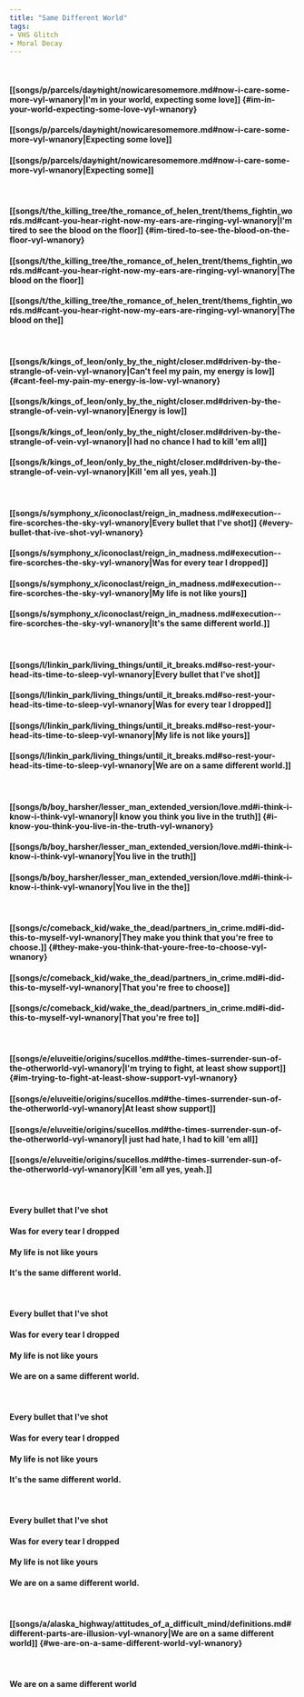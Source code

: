 ```yaml
---
title: "Same Different World"
tags:
- VHS Glitch
- Moral Decay
---
```

&nbsp;
#### [[songs/p/parcels/day∕night/nowicaresomemore.md#now-i-care-some-more-vyl-wnanory|I'm in your world, expecting some love]] {#im-in-your-world-expecting-some-love-vyl-wnanory}
#### [[songs/p/parcels/day∕night/nowicaresomemore.md#now-i-care-some-more-vyl-wnanory|Expecting some love]]
#### [[songs/p/parcels/day∕night/nowicaresomemore.md#now-i-care-some-more-vyl-wnanory|Expecting some]]
&nbsp;
#### [[songs/t/the_killing_tree/the_romance_of_helen_trent/thems_fightin_words.md#cant-you-hear-right-now-my-ears-are-ringing-vyl-wnanory|I'm tired to see the blood on the floor]] {#im-tired-to-see-the-blood-on-the-floor-vyl-wnanory}
#### [[songs/t/the_killing_tree/the_romance_of_helen_trent/thems_fightin_words.md#cant-you-hear-right-now-my-ears-are-ringing-vyl-wnanory|The blood on the floor]]
#### [[songs/t/the_killing_tree/the_romance_of_helen_trent/thems_fightin_words.md#cant-you-hear-right-now-my-ears-are-ringing-vyl-wnanory|The blood on the]]
&nbsp;
#### [[songs/k/kings_of_leon/only_by_the_night/closer.md#driven-by-the-strangle-of-vein-vyl-wnanory|Can't feel my pain, my energy is low]] {#cant-feel-my-pain-my-energy-is-low-vyl-wnanory}
#### [[songs/k/kings_of_leon/only_by_the_night/closer.md#driven-by-the-strangle-of-vein-vyl-wnanory|Energy is low]]
#### [[songs/k/kings_of_leon/only_by_the_night/closer.md#driven-by-the-strangle-of-vein-vyl-wnanory|I had no chance I had to kill 'em all]]
#### [[songs/k/kings_of_leon/only_by_the_night/closer.md#driven-by-the-strangle-of-vein-vyl-wnanory|Kill 'em all yes, yeah.]]
&nbsp;
#### [[songs/s/symphony_x/iconoclast/reign_in_madness.md#execution--fire-scorches-the-sky-vyl-wnanory|Every bullet that I've shot]] {#every-bullet-that-ive-shot-vyl-wnanory}
#### [[songs/s/symphony_x/iconoclast/reign_in_madness.md#execution--fire-scorches-the-sky-vyl-wnanory|Was for every tear I dropped]]
#### [[songs/s/symphony_x/iconoclast/reign_in_madness.md#execution--fire-scorches-the-sky-vyl-wnanory|My life is not like yours]]
#### [[songs/s/symphony_x/iconoclast/reign_in_madness.md#execution--fire-scorches-the-sky-vyl-wnanory|It's the same different world.]]
&nbsp;
#### [[songs/l/linkin_park/living_things/until_it_breaks.md#so-rest-your-head-its-time-to-sleep-vyl-wnanory|Every bullet that I've shot]]
#### [[songs/l/linkin_park/living_things/until_it_breaks.md#so-rest-your-head-its-time-to-sleep-vyl-wnanory|Was for every tear I dropped]]
#### [[songs/l/linkin_park/living_things/until_it_breaks.md#so-rest-your-head-its-time-to-sleep-vyl-wnanory|My life is not like yours]]
#### [[songs/l/linkin_park/living_things/until_it_breaks.md#so-rest-your-head-its-time-to-sleep-vyl-wnanory|We are on a same different world.]]
&nbsp;
#### [[songs/b/boy_harsher/lesser_man_extended_version/love.md#i-think-i-know-i-think-vyl-wnanory|I know you think you live in the truth]] {#i-know-you-think-you-live-in-the-truth-vyl-wnanory}
#### [[songs/b/boy_harsher/lesser_man_extended_version/love.md#i-think-i-know-i-think-vyl-wnanory|You live in the truth]]
#### [[songs/b/boy_harsher/lesser_man_extended_version/love.md#i-think-i-know-i-think-vyl-wnanory|You live in the the]]
&nbsp;
#### [[songs/c/comeback_kid/wake_the_dead/partners_in_crime.md#i-did-this-to-myself-vyl-wnanory|They make you think that you're free to choose.]] {#they-make-you-think-that-youre-free-to-choose-vyl-wnanory}
#### [[songs/c/comeback_kid/wake_the_dead/partners_in_crime.md#i-did-this-to-myself-vyl-wnanory|That you're free to choose]]
#### [[songs/c/comeback_kid/wake_the_dead/partners_in_crime.md#i-did-this-to-myself-vyl-wnanory|That you're free to]]
&nbsp;
#### [[songs/e/eluveitie/origins/sucellos.md#the-times-surrender-sun-of-the-otherworld-vyl-wnanory|I'm trying to fight, at least show support]] {#im-trying-to-fight-at-least-show-support-vyl-wnanory}
#### [[songs/e/eluveitie/origins/sucellos.md#the-times-surrender-sun-of-the-otherworld-vyl-wnanory|At least show support]]
#### [[songs/e/eluveitie/origins/sucellos.md#the-times-surrender-sun-of-the-otherworld-vyl-wnanory|I just had hate, I had to kill 'em all]]
#### [[songs/e/eluveitie/origins/sucellos.md#the-times-surrender-sun-of-the-otherworld-vyl-wnanory|Kill 'em all yes, yeah.]]
&nbsp;
#### Every bullet that I've shot
#### Was for every tear I dropped
#### My life is not like yours
#### It's the same different world.
&nbsp;
#### Every bullet that I've shot
#### Was for every tear I dropped
#### My life is not like yours
#### We are on a same different world.
&nbsp;
#### Every bullet that I've shot
#### Was for every tear I dropped
#### My life is not like yours
#### It's the same different world.
&nbsp;
#### Every bullet that I've shot
#### Was for every tear I dropped
#### My life is not like yours
#### We are on a same different world.
&nbsp;
#### [[songs/a/alaska_highway/attitudes_of_a_difficult_mind/definitions.md#different-parts-are-illusion-vyl-wnanory|We are on a same different world]] {#we-are-on-a-same-different-world-vyl-wnanory}
&nbsp;
#### We are on a same different world
